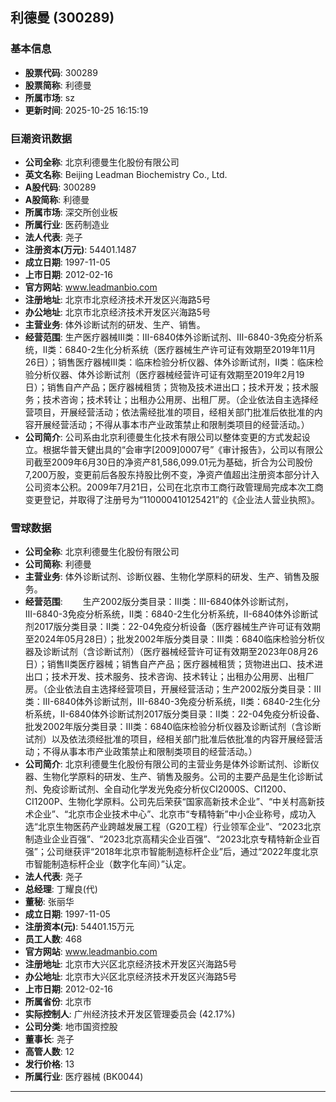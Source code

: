## 利德曼 (300289)

### 基本信息

- **股票代码**: 300289
- **股票简称**: 利德曼
- **所属市场**: sz
- **更新时间**: 2025-10-25 16:15:19

### 巨潮资讯数据

- **公司全称**: 北京利德曼生化股份有限公司
- **英文名称**: Beijing Leadman Biochemistry Co., Ltd.
- **A股代码**: 300289
- **A股简称**: 利德曼
- **所属市场**: 深交所创业板
- **所属行业**: 医药制造业
- **法人代表**: 尧子
- **注册资本(万元)**: 54401.1487
- **成立日期**: 1997-11-05
- **上市日期**: 2012-02-16
- **官方网站**: www.leadmanbio.com
- **注册地址**: 北京市北京经济技术开发区兴海路5号
- **办公地址**: 北京市北京经济技术开发区兴海路5号
- **主营业务**: 体外诊断试剂的研发、生产、销售。
- **经营范围**: 生产医疗器械Ⅲ类：Ⅲ-6840体外诊断试剂、Ⅲ-6840-3免疫分析系统，Ⅱ类：6840-2生化分析系统（医疗器械生产许可证有效期至2019年11月26日）；销售医疗器械Ⅲ类：临床检验分析仪器、体外诊断试剂，Ⅱ类：临床检验分析仪器、体外诊断试剂（医疗器械经营许可证有效期至2019年2月19日）；销售自产产品；医疗器械租赁；货物及技术进出口；技术开发；技术服务；技术咨询；技术转让；出租办公用房、出租厂房。（企业依法自主选择经营项目，开展经营活动；依法需经批准的项目，经相关部门批准后依批准的内容开展经营活动；不得从事本市产业政策禁止和限制类项目的经营活动。）
- **公司简介**: 公司系由北京利德曼生化技术有限公司以整体变更的方式发起设立。根据华普天健出具的“会审字[2009]0007号”《审计报告》，公司以有限公司截至2009年6月30日的净资产81,586,099.01元为基础，折合为公司股份7,200万股，变更前后各股东持股比例不变，净资产值超出注册资本部分计入公司资本公积。2009年7月21日，公司在北京市工商行政管理局完成本次工商变更登记，并取得了注册号为“110000410125421”的《企业法人营业执照》。

### 雪球数据

- **公司全称**: 北京利德曼生化股份有限公司
- **公司简称**: 利德曼
- **主营业务**: 体外诊断试剂、诊断仪器、生物化学原料的研发、生产、销售及服务。
- **经营范围**: 　　生产2002版分类目录：Ⅲ类：Ⅲ-6840体外诊断试剂，Ⅲ-6840-3免疫分析系统，Ⅱ类：6840-2生化分析系统，Ⅱ-6840体外诊断试剂2017版分类目录：Ⅱ类：22-04免疫分析设备（医疗器械生产许可证有效期至2024年05月28日）；批发2002年版分类目录：Ⅲ类：6840临床检验分析仪器及诊断试剂（含诊断试剂）（医疗器械经营许可证有效期至2023年08月26日）；销售Ⅱ类医疗器械；销售自产产品；医疗器械租赁；货物进出口、技术进出口；技术开发、技术服务、技术咨询、技术转让；出租办公用房、出租厂房。（企业依法自主选择经营项目，开展经营活动；生产2002版分类目录：Ⅲ类：Ⅲ-6840体外诊断试剂，Ⅲ-6840-3免疫分析系统，Ⅱ类：6840-2生化分析系统，Ⅱ-6840体外诊断试剂2017版分类目录：Ⅱ类：22-04免疫分析设备、批发2002年版分类目录：Ⅲ类：6840临床检验分析仪器及诊断试剂（含诊断试剂）以及依法须经批准的项目，经相关部门批准后依批准的内容开展经营活动；不得从事本市产业政策禁止和限制类项目的经营活动。）
- **公司简介**: 北京利德曼生化股份有限公司的主营业务是体外诊断试剂、诊断仪器、生物化学原料的研发、生产、销售及服务。公司的主要产品是生化诊断试剂、免疫诊断试剂、全自动化学发光免疫分析仪CI2000S、CI1200、CI1200P、生物化学原料。公司先后荣获“国家高新技术企业”、“中关村高新技术企业”、“北京市企业技术中心”、北京市“专精特新”中小企业称号，成功入选“北京生物医药产业跨越发展工程（G20工程）行业领军企业”、“2023北京制造业企业百强”、“2023北京高精尖企业百强”、“2023北京专精特新企业百强”；公司继获评“2018年北京市智能制造标杆企业”后，通过“2022年度北京市智能制造标杆企业（数字化车间）”认定。
- **法人代表**: 尧子
- **总经理**: 丁耀良(代)
- **董秘**: 张丽华
- **成立日期**: 1997-11-05
- **注册资本(元)**: 54401.15万元
- **员工人数**: 468
- **官方网站**: www.leadmanbio.com
- **注册地址**: 北京市大兴区北京经济技术开发区兴海路5号
- **办公地址**: 北京市大兴区北京经济技术开发区兴海路5号
- **上市日期**: 2012-02-16
- **所属省份**: 北京市
- **实际控制人**: 广州经济技术开发区管理委员会 (42.17%)
- **公司分类**: 地市国资控股
- **董事长**: 尧子
- **高管人数**: 12
- **发行价格**: 13
- **所属行业**: 医疗器械 (BK0044)

---